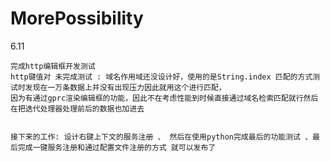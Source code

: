 



# MorePossibility







6.11

```
完成http编辑框开发测试
http键值对 未完成测试 : 域名作用域还没设计好，使用的是String.index 匹配的方式测试时发现在一万条数据上并没有出现压力因此就用这个进行匹配，
因为有通过gprc渲染编辑框的功能，因此不在考虑性能到时候直接通过域名检索匹配就行然后在把迭代处理器处理前后的数据也加进去


接下来的工作: 设计右键上下文的服务注册 、 然后在使用python完成最后的功能测试 、最后完成一键服务注册和通过配置文件注册的方式 就可以发布了
```

